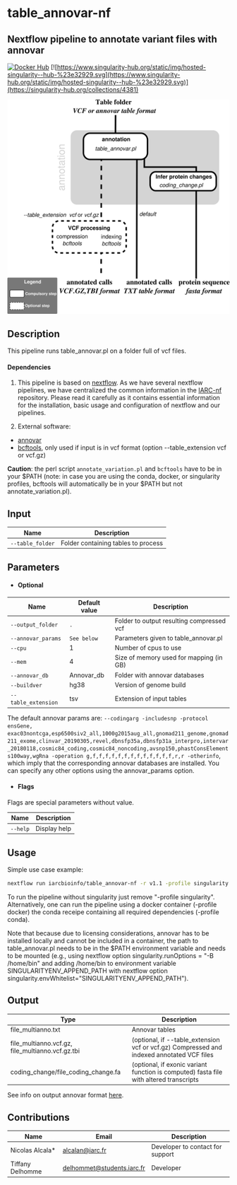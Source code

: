 # table_annovar-nf
## Nextflow pipeline to annotate variant files with annovar

[![Docker Hub](https://img.shields.io/badge/docker-ready-blue.svg)](https://hub.docker.com/r/iarcbioinfo/table_annovar-nf/)
[![https://www.singularity-hub.org/static/img/hosted-singularity--hub-%23e32929.svg](https://www.singularity-hub.org/static/img/hosted-singularity--hub-%23e32929.svg)](https://singularity-hub.org/collections/4381)

![Workflow representation](table_annovar-nf.png)

## Description
This pipeline runs table_annovar.pl on a folder full of vcf files.

#### Dependencies
1. This pipeline is based on [nextflow](https://www.nextflow.io). As we have several nextflow pipelines, we have centralized the common information in the [IARC-nf](https://github.com/IARCbioinfo/IARC-nf) repository. Please read it carefully as it contains essential information for the installation, basic usage and configuration of nextflow and our pipelines.

2. External software:  
  * [annovar](http://annovar.openbioinformatics.org/en/latest/)  
  * [bcftools](http://samtools.github.io/bcftools/bcftools.html), only used if input is in vcf format (option --table_extension vcf or vcf.gz) 

 **Caution**: the perl script `annotate_variation.pl` and `bcftools` have to be in your $PATH (note: in case you are using the conda, docker, or singularity profiles, bcftools will automatically be in your $PATH but not annotate_variation.pl). 

## Input

| Name      | Description   |
|-----------|---------------|
| `--table_folder`    | Folder containing tables to process |
 

## Parameters

  * #### Optional

| Name      | Default value | Description     |
|-----------|---------------|-----------------|
| `--output_folder`    |  `.`  | Folder to output resulting compressed vcf |
| `--annovar_params`     |  `See below` | Parameters given to table_annovar.pl |
| `--cpu`    |  1  |    Number of cpus to use |
| `--mem`    |  4  |  Size of memory used for mapping (in GB) |
| `--annovar_db` |Annovar_db  |  Folder with annovar databases |
|  `--buildver` | hg38 | Version of genome build |
| `--table_extension` | tsv | Extension of input tables |
 
The default annovar params are: `--codingarg -includesnp -protocol ensGene, exac03nontcga,esp6500siv2_all,1000g2015aug_all,gnomad211_genome,gnomad211_exome,clinvar_20190305,revel,dbnsfp35a,dbnsfp31a_interpro,intervar_20180118,cosmic84_coding,cosmic84_noncoding,avsnp150,phastConsElements100way,wgRna -operation g,f,f,f,f,f,f,f,f,f,f,f,f,f,r,r -otherinfo`, which imply that the corresponding annovar databases are installed. You can specify any other options using the annovar_params option.

  * #### Flags

Flags are special parameters without value.

| Name      | Description     |
|-----------|-----------------|
| `--help`    | Display help |

## Usage

Simple use case example:
```bash
nextflow run iarcbioinfo/table_annovar-nf -r v1.1 -profile singularity --table_folder VCF/ --table_extension vcf
```

To run the pipeline without singularity just remove "-profile singularity". Alternatively, one can run the pipeline using a docker container (-profile docker) the conda receipe containing all required dependencies (-profile conda). 

Note that because due to licensing considerations, annovar has to be installed locally and cannot be included in a container, the path to table_annovar.pl needs to be in the $PATH environment variable and needs to be mounted (e.g., using nextflow option singularity.runOptions = "-B /home/bin" and adding /home/bin to environment variable SINGULARITYENV_APPEND_PATH with nextflow option singularity.envWhitelist="SINGULARITYENV_APPEND_PATH").


## Output
  | Type      | Description     |
  |-----------|---------------|
  | file_multianno.txt       | Annovar tables |
  | file_multianno.vcf.gz, file_multianno.vcf.gz.tbi   | (optional, if --table_extension vcf or vcf.gz) Compressed and indexed annotated VCF files |
  | coding_change/file_coding_change.fa   | (optional, if exonic variant function is computed) fasta file with altered transcripts |

See info on output annovar format [here](http://annovar.openbioinformatics.org/en/latest/user-guide/input/).

## Contributions

  | Name      | Email | Description     |
  |-----------|---------------|-----------------|
  | Nicolas Alcala*    | alcalan@iarc.fr | Developer to contact for support |
  | Tiffany Delhomme    | delhommet@students.iarc.fr | Developer |



